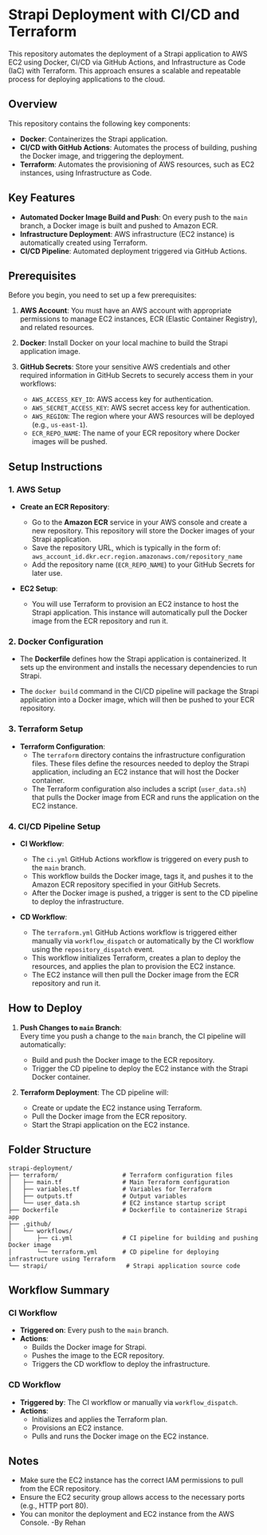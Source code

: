 
# Strapi Deployment with CI/CD and Terraform

This repository automates the deployment of a Strapi application to AWS EC2 using Docker, CI/CD via GitHub Actions, and Infrastructure as Code (IaC) with Terraform. This approach ensures a scalable and repeatable process for deploying applications to the cloud.

## Overview

This repository contains the following key components:
- **Docker**: Containerizes the Strapi application.
- **CI/CD with GitHub Actions**: Automates the process of building, pushing the Docker image, and triggering the deployment.
- **Terraform**: Automates the provisioning of AWS resources, such as EC2 instances, using Infrastructure as Code.

## Key Features
- **Automated Docker Image Build and Push**: On every push to the `main` branch, a Docker image is built and pushed to Amazon ECR.
- **Infrastructure Deployment**: AWS infrastructure (EC2 instance) is automatically created using Terraform.
- **CI/CD Pipeline**: Automated deployment triggered via GitHub Actions.

## Prerequisites

Before you begin, you need to set up a few prerequisites:

1. **AWS Account**: You must have an AWS account with appropriate permissions to manage EC2 instances, ECR (Elastic Container Registry), and related resources.
   
2. **Docker**: Install Docker on your local machine to build the Strapi application image.
   
3. **GitHub Secrets**: Store your sensitive AWS credentials and other required information in GitHub Secrets to securely access them in your workflows:
   - `AWS_ACCESS_KEY_ID`: AWS access key for authentication.
   - `AWS_SECRET_ACCESS_KEY`: AWS secret access key for authentication.
   - `AWS_REGION`: The region where your AWS resources will be deployed (e.g., `us-east-1`).
   - `ECR_REPO_NAME`: The name of your ECR repository where Docker images will be pushed.

## Setup Instructions

### 1. AWS Setup
- **Create an ECR Repository**:
  - Go to the **Amazon ECR** service in your AWS console and create a new repository. This repository will store the Docker images of your Strapi application.
  - Save the repository URL, which is typically in the form of:  
    `aws_account_id.dkr.ecr.region.amazonaws.com/repository_name`
  - Add the repository name (`ECR_REPO_NAME`) to your GitHub Secrets for later use.

- **EC2 Setup**:
  - You will use Terraform to provision an EC2 instance to host the Strapi application. This instance will automatically pull the Docker image from the ECR repository and run it.

### 2. Docker Configuration
- The **Dockerfile** defines how the Strapi application is containerized. It sets up the environment and installs the necessary dependencies to run Strapi.

- The `docker build` command in the CI/CD pipeline will package the Strapi application into a Docker image, which will then be pushed to your ECR repository.

### 3. Terraform Setup
- **Terraform Configuration**:
  - The `terraform` directory contains the infrastructure configuration files. These files define the resources needed to deploy the Strapi application, including an EC2 instance that will host the Docker container.
  - The Terraform configuration also includes a script (`user_data.sh`) that pulls the Docker image from ECR and runs the application on the EC2 instance.

### 4. CI/CD Pipeline Setup

- **CI Workflow**:
  - The `ci.yml` GitHub Actions workflow is triggered on every push to the `main` branch.
  - This workflow builds the Docker image, tags it, and pushes it to the Amazon ECR repository specified in your GitHub Secrets.
  - After the Docker image is pushed, a trigger is sent to the CD pipeline to deploy the infrastructure.

- **CD Workflow**:
  - The `terraform.yml` GitHub Actions workflow is triggered either manually via `workflow_dispatch` or automatically by the CI workflow using the `repository_dispatch` event.
  - This workflow initializes Terraform, creates a plan to deploy the resources, and applies the plan to provision the EC2 instance.
  - The EC2 instance will then pull the Docker image from the ECR repository and run it.

## How to Deploy

1. **Push Changes to `main` Branch**:  
   Every time you push a change to the `main` branch, the CI pipeline will automatically:
   - Build and push the Docker image to the ECR repository.
   - Trigger the CD pipeline to deploy the EC2 instance with the Strapi Docker container.

2. **Terraform Deployment**:
   The CD pipeline will:
   - Create or update the EC2 instance using Terraform.
   - Pull the Docker image from the ECR repository.
   - Start the Strapi application on the EC2 instance.

## Folder Structure

```plaintext
strapi-deployment/
├── terraform/                  # Terraform configuration files
│   ├── main.tf                 # Main Terraform configuration
│   ├── variables.tf            # Variables for Terraform
│   ├── outputs.tf              # Output variables
│   └── user_data.sh            # EC2 instance startup script
├── Dockerfile                  # Dockerfile to containerize Strapi app
├── .github/
│   └── workflows/
│       ├── ci.yml              # CI pipeline for building and pushing Docker image
│       └── terraform.yml       # CD pipeline for deploying infrastructure using Terraform
└── strapi/                      # Strapi application source code
```

## Workflow Summary

### CI Workflow
- **Triggered on**: Every push to the `main` branch.
- **Actions**:
  - Builds the Docker image for Strapi.
  - Pushes the image to the ECR repository.
  - Triggers the CD workflow to deploy the infrastructure.

### CD Workflow
- **Triggered by**: The CI workflow or manually via `workflow_dispatch`.
- **Actions**:
  - Initializes and applies the Terraform plan.
  - Provisions an EC2 instance.
  - Pulls and runs the Docker image on the EC2 instance.

## Notes
- Make sure the EC2 instance has the correct IAM permissions to pull from the ECR repository.
- Ensure the EC2 security group allows access to the necessary ports (e.g., HTTP port 80).
- You can monitor the deployment and EC2 instance from the AWS Console.
-By Rehan
